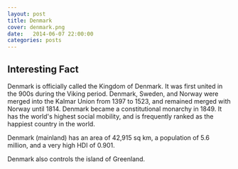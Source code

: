 ```yaml
---
layout: post
title: Denmark
cover: denmark.png
date:   2014-06-07 22:00:00
categories: posts
---
```


## Interesting Fact

Denmark is officially called the Kingdom of Denmark. It was first united in the 900s during the Viking period. Denmark, Sweden, and Norway were merged into the Kalmar Union from 1397 to 1523, and remained merged with Norway until 1814. Denmark became a constitutional monarchy in 1849. It has the world's highest social mobility, and is frequently ranked as the happiest country in the world. 

Denmark (mainland) has an area of 42,915 sq km, a population of 5.6 million, and a very high HDI of 0.901. 

Denmark also controls the island of Greenland.

